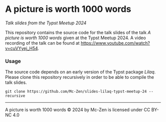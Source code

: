 # A picture is worth 1000 words
_Talk slides from the Typst Meetup 2024_


This repository contains the source code for the talk slides of the talk _A picture is worth 1000 words_ given at the Typst Meetup 2024. A video recording of the talk can be found at https://www.youtube.com/watch?v=cuVYyej_H54. 


### Usage
The source code depends on an early version of the Typst package *Lilaq*. Please clone this repository recursively in order to be able to compile the talk slides.
```
git clone https://github.com/Mc-Zen/slides-lilaq-typst-meetup-24 --recursive
```

--- 
A picture is worth 1000 words © 2024 by Mc-Zen is licensed under CC BY-NC 4.0 
